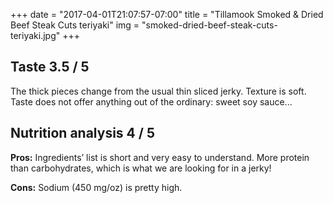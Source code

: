 +++
date = "2017-04-01T21:07:57-07:00"
title = "Tillamook Smoked & Dried Beef Steak Cuts teriyaki"
img = "smoked-dried-beef-steak-cuts-teriyaki.jpg"
+++


## Taste <span class="badge">3.5 / 5</span>

The thick pieces change from the usual thin sliced jerky. Texture is soft. Taste does not offer anything out of the ordinary: sweet soy sauce...

## Nutrition analysis <span class="badge">4 / 5</span>

**Pros:** Ingredients’ list is short and very easy to understand. More protein than carbohydrates, which is what we are looking for in a jerky!
 
**Cons:** Sodium (450 mg/oz) is pretty high.